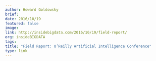 ```yaml
---
author: Howard Goldowsky
brief:
date: 2016/10/19
featured: false
image:
link: http://insidebigdata.com/2016/10/19/field-report/
org: insideBIGDATA
tags:
title: "Field Report: O’Reilly Artificial Intelligence Conference"
type: link
---
```

